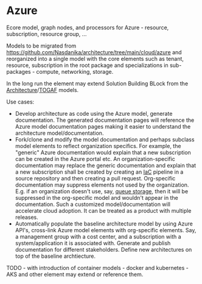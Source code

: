 # Azure

Ecore model, graph nodes, and processors for Azure - resource, subscription, resource group, ...

Models to be migrated from https://github.com/Nasdanika/architecture/tree/main/cloud/azure and reorganized into a single model with 
the core elements such as tenant, resource, subscription in the root package and specializations in sub-packages - compute, networking, storage.

In the long run the element may extend Solution Building BLock from the [Architecture](https://github.com/Nasdanika-Models/architecture)/[TOGAF](https://github.com/Nasdanika-Models/togaf) models.

Use cases:

* Develop architecture as code using the Azure model, generate documentation. The generated documentation pages will reference the Azure model documentation pages making it easier to understand the architecture model/documentation.
* Fork/clone and modify the model documentation and perhaps subclass model elements to reflect organization specifics. For example, the "generic" Azure documentation would explain that a new subscription can be created in the Azure portal etc. 
An organization-specific documentation may replace the generic documentation and explain that a new subscription shall be created by creating an [IaC](https://en.wikipedia.org/wiki/Infrastructure_as_code) pipeline in a source repository and then creating a pull request.
Org-specific documentation may suppress elements not used by the organization. E.g. if an organization doesn't use, say, [queue storage](https://azure.microsoft.com/en-us/products/storage/queues), then it will be suppressed in the org-specific model and wouldn't appear in the documentation.
Such a customized model/documentation will accelerate cloud adoption. It can be treated as a product with multiple releases. 
* Automatically populate the baseline architecture model by using Azure API's, cross-link Azure model elements with org-specific elements. Say, a management group with a cost center, and a subscription with a system/application it is associated with. 
Generate and publish documentation for different stakeholders. Define new architectures on top of the baseline archtiecture.


TODO - with introduction of container models - docker and kubernetes - AKS and other element may extend or reference them.
